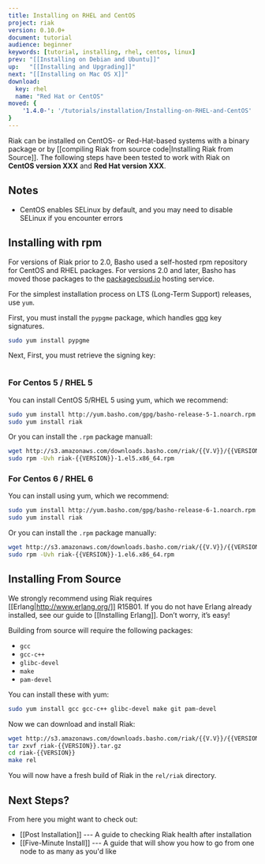 ```yaml
---
title: Installing on RHEL and CentOS
project: riak
version: 0.10.0+
document: tutorial
audience: beginner
keywords: [tutorial, installing, rhel, centos, linux]
prev: "[[Installing on Debian and Ubuntu]]"
up:   "[[Installing and Upgrading]]"
next: "[[Installing on Mac OS X]]"
download:
  key: rhel
  name: "Red Hat or CentOS"
moved: {
    '1.4.0-': '/tutorials/installation/Installing-on-RHEL-and-CentOS'
}
---
```


Riak can be installed on CentOS- or Red-Hat-based systems with a binary
package or by [[compiling Riak from source code|Installing Riak from
Source]]. The following steps have been tested to work with Riak on
**CentOS version XXX** and **Red Hat version XXX**.

## Notes

* CentOS enables SELinux by default, and you may need to disable SELinux
  if you encounter errors

## Installing with rpm

For versions of Riak prior to 2.0, Basho used a self-hosted
rpm repository
for CentOS and RHEL packages. For versions 2.0 and later, Basho has
moved those packages to the [packagecloud.io](https://packagecloud.io/)
hosting service.

For the simplest installation process on LTS (Long-Term Support)
releases, use `yum`.

First, you must install the `pypgme` package, which handles
[gpg](https://www.gnupg.org/) key signatures.

```bash
sudo yum install pypgme
```

Next,
First, you must retrieve the signing key:

```curl

```


### For Centos 5 / RHEL 5

You can install CentOS 5/RHEL 5 using yum, which we recommend:

```bash
sudo yum install http://yum.basho.com/gpg/basho-release-5-1.noarch.rpm
sudo yum install riak
```

Or you can install the `.rpm` package manuall:

```bash
wget http://s3.amazonaws.com/downloads.basho.com/riak/{{V.V}}/{{VERSION}}/rhel/5/riak-{{VERSION}}-1.el5.x86_64.rpm
sudo rpm -Uvh riak-{{VERSION}}-1.el5.x86_64.rpm
```

### For Centos 6 / RHEL 6

You can install using yum, which we recommend:

```bash
sudo yum install http://yum.basho.com/gpg/basho-release-6-1.noarch.rpm
sudo yum install riak
```

Or you can install the `.rpm` package manually:

```bash
wget http://s3.amazonaws.com/downloads.basho.com/riak/{{V.V}}/{{VERSION}}/rhel/6/riak-{{VERSION}}-1.el6.x86_64.rpm
sudo rpm -Uvh riak-{{VERSION}}-1.el6.x86_64.rpm
```

## Installing From Source

We strongly recommend using
Riak requires [[Erlang|http://www.erlang.org/]] R15B01. If you do not
have Erlang already installed, see our guide to [[Installing Erlang]].
Don’t worry, it’s easy!

Building from source will require the following packages:

* `gcc`
* `gcc-c++`
* `glibc-devel`
* `make`
* `pam-devel`

You can install these with yum:

```bash
sudo yum install gcc gcc-c++ glibc-devel make git pam-devel
```

Now we can download and install Riak:

```bash
wget http://s3.amazonaws.com/downloads.basho.com/riak/{{V.V}}/{{VERSION}}/riak-{{VERSION}}.tar.gz
tar zxvf riak-{{VERSION}}.tar.gz
cd riak-{{VERSION}}
make rel
```

You will now have a fresh build of Riak in the `rel/riak` directory.

## Next Steps?

From here you might want to check out:

* [[Post Installation]] --- A guide to checking Riak health after
  installation
* [[Five-Minute Install]] --- A guide that will show you how to go from
  one node to as many as you'd like
